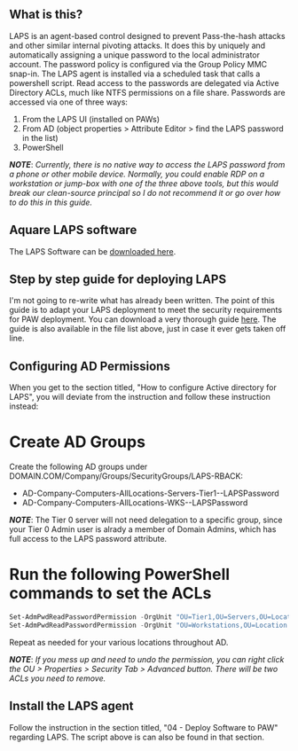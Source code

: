 ## What is this?
LAPS is an agent-based control designed to prevent Pass-the-hash attacks and other similar internal pivoting attacks.  It does this by uniquely and automatically assigning a unique password to the local administrator account.  The password policy is configured via the Group Policy MMC snap-in.  The LAPS agent is installed via a scheduled task that calls a powershell script.  Read access to the passwords are delegated via Active Directory ACLs, much like NTFS permissions on a file share. Passwords are accessed via one of three ways:

1. From the LAPS UI (installed on PAWs)
2. From AD (object properties > Attribute Editor > find the LAPS password in the list)
3. PowerShell

***NOTE***: *Currently, there is no native way to access the LAPS password from a phone or other mobile device.  Normally, you could enable RDP on a workstation or jump-box with one of the three above tools, but this would break our clean-source principal so I do not recommend it or go over how to do this in this guide.*

## Aquare LAPS software
The LAPS Software can be [downloaded here](https://www.microsoft.com/en-us/download/details.aspx?id=46899).

## Step by step guide for deploying LAPS
I'm not going to re-write what has already been written.  The point of this guide is to adapt your LAPS deployment to meet the security requirements for PAW deployment.  You can download a very thorough guide [here](https://encrypted.google.com/url?sa=t&rct=j&q=&esrc=s&source=web&cd=1&cad=rja&uact=8&ved=0ahUKEwiFhqTc2djZAhVE5YMKHQ7TAKoQFggoMAA&url=https%3A%2F%2Fgallery.technet.microsoft.com%2FStep-by-Step-Deploy-Local-7c9ef772%2Ffile%2F150657%2F1%2FStep%2520by%2520Step%2520Guide%2520to%2520Deploy%2520Microsoft%2520LAPS.pdf&usg=AOvVaw1oFbhKjAgDhW8We0LLPNax).  The guide is also available in the file list above, just in case it ever gets taken off line.

## Configuring AD Permissions
When you get to the section titled, "How to configure Active directory for LAPS", you will deviate from the instruction and follow these instruction instead:

# Create AD Groups
Create the following AD groups under DOMAIN.COM/Company/Groups/SecurityGroups/LAPS-RBACK:
* AD-Company-Computers-AllLocations-Servers-Tier1--LAPSPassword
* AD-Company-Computers-AllLocations-WKS--LAPSPassword

***NOTE***: The Tier 0 server will not need delegation to a specific group, since your Tier 0 Admin user is alrady a member of Domain Admins, which has full access to the LAPS password attribute.

# Run the following PowerShell commands to set the ACLs
```powershell
Set-AdmPwdReadPasswordPermission -OrgUnit "OU=Tier1,OU=Servers,OU=Location1,OU=Computers,OU=Company,DC=DOMAIN,DC=COM" -AllowedPrincipals AD-Company-Computers-AllLocations-Servers-Tier1--LAPSPassword
Set-AdmPwdReadPasswordPermission -OrgUnit "OU=Workstations,OU=Location 1,OU=Computers,OU=Company,DC=DOMAIN,DC=COM" -AllowedPrincipals AD-UpWell-Computers-AllLocations-Workstations--LAPSPassword
```

Repeat as needed for your various locations throughout AD.  

***NOTE***: *If you mess up and need to undo the permission, you can right click the OU > Properties > Security Tab > Advanced button.  There will be two ACLs you need to remove.*

## Install the LAPS agent
Follow the instruction in the section titled, "04 - Deploy Software to PAW" regarding LAPS.  The script above is can also be found in that section.